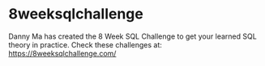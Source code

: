 # 8weeksqlchallenge

Danny Ma has created the 8 Week SQL Challenge to get your learned SQL theory in practice. Check these challenges at: https://8weeksqlchallenge.com/
